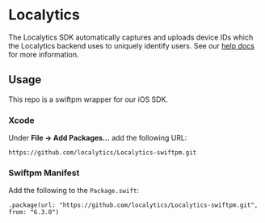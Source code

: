 # Localytics
The Localytics SDK automatically captures and uploads device IDs which the Localytics backend uses to uniquely identify users. See our [help docs](https://help.uplandsoftware.com/localytics/dev/ios.html#ios) for more information.

## Usage
This repo is a swiftpm wrapper for our iOS SDK.

### Xcode
Under **File -> Add Packages...** add the following URL:

```
https://github.com/localytics/Localytics-swiftpm.git
```

### Swiftpm Manifest
Add the following to the `Package.swift`:

```
.package(url: "https://github.com/localytics/Localytics-swiftpm.git", from: "6.3.0")
```
